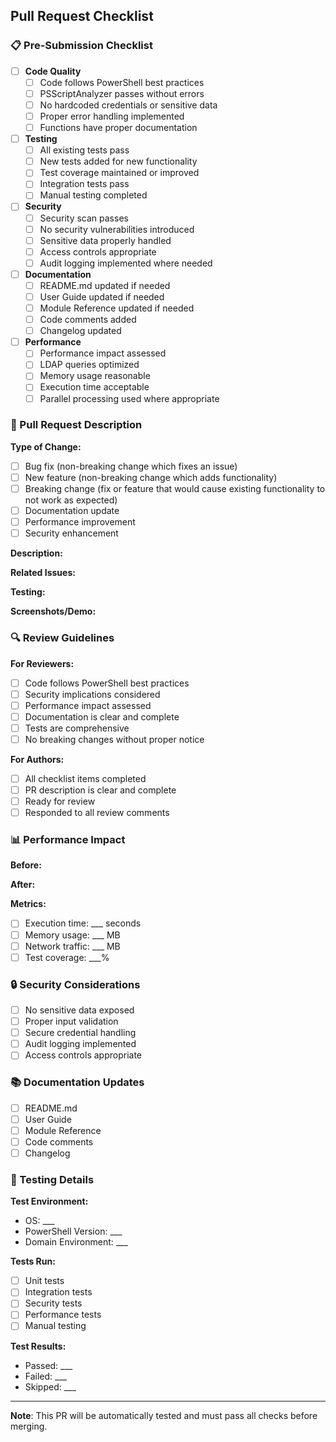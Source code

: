 ## Pull Request Checklist

### 📋 Pre-Submission Checklist

- [ ] **Code Quality**
  - [ ] Code follows PowerShell best practices
  - [ ] PSScriptAnalyzer passes without errors
  - [ ] No hardcoded credentials or sensitive data
  - [ ] Proper error handling implemented
  - [ ] Functions have proper documentation

- [ ] **Testing**
  - [ ] All existing tests pass
  - [ ] New tests added for new functionality
  - [ ] Test coverage maintained or improved
  - [ ] Integration tests pass
  - [ ] Manual testing completed

- [ ] **Security**
  - [ ] Security scan passes
  - [ ] No security vulnerabilities introduced
  - [ ] Sensitive data properly handled
  - [ ] Access controls appropriate
  - [ ] Audit logging implemented where needed

- [ ] **Documentation**
  - [ ] README.md updated if needed
  - [ ] User Guide updated if needed
  - [ ] Module Reference updated if needed
  - [ ] Code comments added
  - [ ] Changelog updated

- [ ] **Performance**
  - [ ] Performance impact assessed
  - [ ] LDAP queries optimized
  - [ ] Memory usage reasonable
  - [ ] Execution time acceptable
  - [ ] Parallel processing used where appropriate

### 🎯 Pull Request Description

**Type of Change:**
- [ ] Bug fix (non-breaking change which fixes an issue)
- [ ] New feature (non-breaking change which adds functionality)
- [ ] Breaking change (fix or feature that would cause existing functionality to not work as expected)
- [ ] Documentation update
- [ ] Performance improvement
- [ ] Security enhancement

**Description:**
<!-- Provide a clear and concise description of what this PR does -->

**Related Issues:**
<!-- Link to any related issues using "Fixes #123" or "Closes #123" -->

**Testing:**
<!-- Describe the tests you ran to verify your changes -->

**Screenshots/Demo:**
<!-- If applicable, add screenshots or demo links -->

### 🔍 Review Guidelines

**For Reviewers:**
- [ ] Code follows PowerShell best practices
- [ ] Security implications considered
- [ ] Performance impact assessed
- [ ] Documentation is clear and complete
- [ ] Tests are comprehensive
- [ ] No breaking changes without proper notice

**For Authors:**
- [ ] All checklist items completed
- [ ] PR description is clear and complete
- [ ] Ready for review
- [ ] Responded to all review comments

### 📊 Performance Impact

**Before:**
<!-- Describe performance before changes -->

**After:**
<!-- Describe performance after changes -->

**Metrics:**
- [ ] Execution time: ___ seconds
- [ ] Memory usage: ___ MB
- [ ] Network traffic: ___ MB
- [ ] Test coverage: ___%

### 🔒 Security Considerations

- [ ] No sensitive data exposed
- [ ] Proper input validation
- [ ] Secure credential handling
- [ ] Audit logging implemented
- [ ] Access controls appropriate

### 📚 Documentation Updates

- [ ] README.md
- [ ] User Guide
- [ ] Module Reference
- [ ] Code comments
- [ ] Changelog

### 🧪 Testing Details

**Test Environment:**
- OS: ___
- PowerShell Version: ___
- Domain Environment: ___

**Tests Run:**
- [ ] Unit tests
- [ ] Integration tests
- [ ] Security tests
- [ ] Performance tests
- [ ] Manual testing

**Test Results:**
- Passed: ___
- Failed: ___
- Skipped: ___

---

**Note**: This PR will be automatically tested and must pass all checks before merging.
